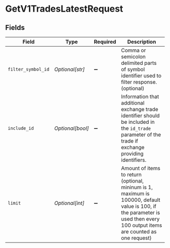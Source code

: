 # GetV1TradesLatestRequest


## Fields

| Field                                                                                                                                                                        | Type                                                                                                                                                                         | Required                                                                                                                                                                     | Description                                                                                                                                                                  |
| ---------------------------------------------------------------------------------------------------------------------------------------------------------------------------- | ---------------------------------------------------------------------------------------------------------------------------------------------------------------------------- | ---------------------------------------------------------------------------------------------------------------------------------------------------------------------------- | ---------------------------------------------------------------------------------------------------------------------------------------------------------------------------- |
| `filter_symbol_id`                                                                                                                                                           | *Optional[str]*                                                                                                                                                              | :heavy_minus_sign:                                                                                                                                                           | Comma or semicolon delimited parts of symbol identifier used to filter response. (optional)                                                                                  |
| `include_id`                                                                                                                                                                 | *Optional[bool]*                                                                                                                                                             | :heavy_minus_sign:                                                                                                                                                           | Information that additional exchange trade identifier should be included in the `id_trade` parameter of the trade if exchange providing identifiers.                         |
| `limit`                                                                                                                                                                      | *Optional[int]*                                                                                                                                                              | :heavy_minus_sign:                                                                                                                                                           | Amount of items to return (optional, mininum is 1, maximum is 100000, default value is 100, if the parameter is used then every 100 output items are counted as one request) |